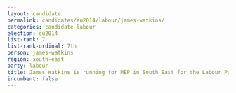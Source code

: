 ```yaml
---
layout: candidate
permalink: candidates/eu2014/labour/james-watkins/
categories: candidate labour
election: eu2014
list-rank: 7
list-rank-ordinal: 7th
person: james-watkins
region: south-east
party: labour
title: James Watkins is running for MEP in South East for the Labour Party
incumbent: false
---
```

